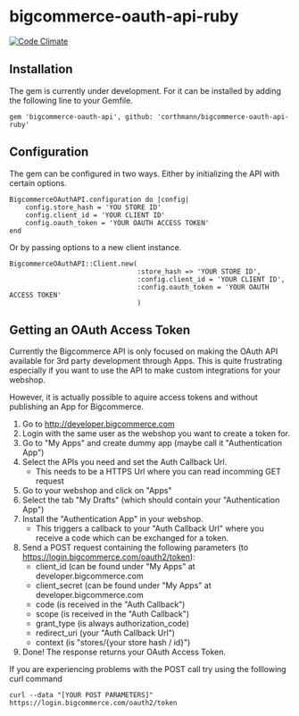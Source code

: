 bigcommerce-oauth-api-ruby
==========================
[![Code Climate](https://codeclimate.com/github/corthmann/bigcommerce-oauth-api-ruby/badges/gpa.svg)](https://codeclimate.com/github/corthmann/bigcommerce-oauth-api-ruby)

Installation
-------------
The gem is currently under development. For it can be installed by adding the following line to your Gemfile.
```
gem 'bigcommerce-oauth-api', github: 'corthmann/bigcommerce-oauth-api-ruby'
```

Configuration
-------------
The gem can be configured in two ways. Either by initializing the API with certain options.
```
BigcommerceOAuthAPI.configuration do |config|
    config.store_hash = 'YOU STORE ID'
    config.client_id = 'YOUR CLIENT ID'
    config.oauth_token = 'YOUR OAUTH ACCESS TOKEN'
end
```

Or by passing options to a new client instance.
```
BigcommerceOAuthAPI::Client.new(
                                :store_hash => 'YOUR STORE ID',
                                :config.client_id = 'YOUR CLIENT ID',
                                :config.oauth_token = 'YOUR OAUTH ACCESS TOKEN'
                                )
```

Getting an OAuth Access Token
-------------
Currently the Bigcommerce API is only focused on making the OAuth API available for 3rd party development through Apps.
This is quite frustrating especially if you want to use the API to make custom integrations for your webshop.

However, it is actually possible to aquire access tokens and without publishing an App for Bigcommerce.
1. Go to http://developer.bigcommerce.com
2. Login with the same user as the webshop you want to create a token for.
3. Go to "My Apps" and create dummy app (maybe call it "Authentication App")
4. Select the APIs you need and set the Auth Callback Url.
   * This needs to be a HTTPS Url where you can read incomming GET request
5. Go to your webshop and click on "Apps"
6. Select the tab "My Drafts" (which should contain your "Authentication App")
7. Install the "Authentication App" in your webshop.
   * This triggers a callback to your "Auth Callback Url" where you receive a code which can be exchanged for a token.
8. Send a POST request containing the following parameters (to https://login.bigcommerce.com/oauth2/token):
   * client_id (can be found under "My Apps" at developer.bigcommerce.com
   * client_secret (can be found under "My Apps" at developer.bigcommerce.com
   * code (is received in the "Auth Callback")
   * scope (is received in the "Auth Callback")
   * grant_type (is always authorization_code)
   * redirect_uri (your "Auth Callback Url")
   * context (is "stores/{your store hash / id}")
9. Done! The response returns your OAuth Access Token.

If you are experiencing problems with the POST call try using the folllowing curl command
```
curl --data "[YOUR POST PARAMETERS]" https://login.bigcommerce.com/oauth2/token
```